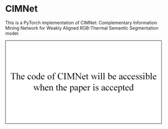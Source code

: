 # CIMNet
This is a PyTorch implementation of CIMNet: Complementary Information Mining Network for Weakly Aligned RGB-Thermal  Semantic Segmentation model.



![image-20221124104245787](figure/CIMNet.png)





